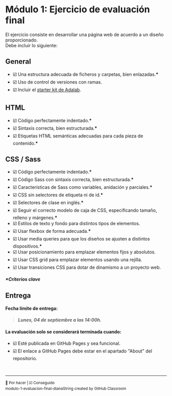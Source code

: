 # Módulo 1: Ejercicio de evaluación final

El ejercicio consiste en desarrollar una página web de acuerdo a un diseño proporcionado. <br>
Debe incluir lo siguiente:

General
--
- ☑️ Una estructura adecuada de ficheros y carpetas, bien enlazadas.__*__
- ☑️ Uso de control de versiones con ramas.
- ☑️ Incluir el [starter kit de Adalab](https://github.com/Adalab/Adalab-web-starter-kit).

HTML
--
- ☑️ Código perfectamente indentado.__*__
- ☑️ Sintaxis correcta, bien estructurada.__*__
- ☑️ Etiquetas HTML semánticas adecuadas para cada pieza de contenido.__*__

CSS / Sass
--
- ☑️ Código perfectamente indentado.__*__
- ☑️ Código Sass con sintaxis correcta, bien estructurada.__*__
- ☑️ Características de Sass como variables, anidación y parciales.__*__
- ☑️ CSS sin selectores de etiqueta ni de id.__*__
- ☑️ Selectores de clase en inglés.__*__
- ☑️ Seguir el correcto modelo de caja de CSS, especificando tamaño, relleno y márgenes.__*__
- ☑️ Estilos de texto y fondo para distintos tipos de elementos.
- ☑️ Usar flexbox de forma adecuada.__*__
- ☑️ Usar media queries para que los diseños se ajusten a distintos dispositivos.__*__
- ☑️ Usar posicionamiento para emplazar elementos fijos y absolutos.
- ☑️ Usar CSS grid para emplazar elementos usando una rejilla.
- ☑️ Usar transiciones CSS para dotar de dinamismo a un proyecto web.

___*Criterios clave___

## Entrega
#### Fecha límite de entrega:
> ___Lunes, 04 de septiembre a las 14:00h.___


#### La evaluación solo se considerará terminada cuando:
- ☑️ Esté publicada en GitHub Pages y sea funcional.
- ☑️ El enlace a GitHub Pages debe estar en el apartado "About" del repositorio.

<br>

---
<sup> 🔲 Por hacer |  ☑️ Conseguido </sup> <br>
<sup> modulo-1-evaluacion-final-dianaString created by GitHub Classroom </sup>
